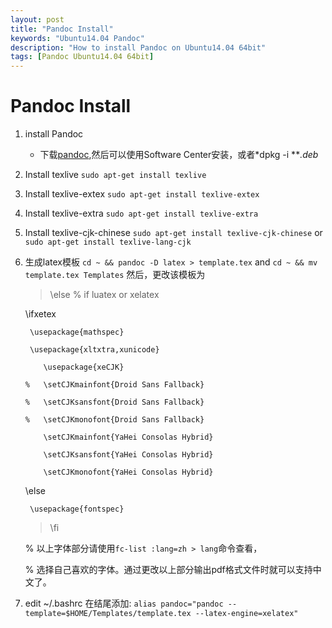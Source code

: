 ```yaml
---
layout: post
title: "Pandoc Install"
keywords: "Ubuntu14.04 Pandoc"
description: "How to install Pandoc on Ubuntu14.04 64bit"
tags: [Pandoc Ubuntu14.04 64bit]
---
```


# Pandoc Install #
<!--more-->

1. install Pandoc
	* 下载[pandoc][1],然后可以使用Software Center安装，或者*dpkg -i ***.deb* 
2. Install texlive
	 `sudo apt-get install texlive`
3. Install texlive-extex
	`sudo apt-get install texlive-extex`
4. Install texlive-extra
	`sudo apt-get install texlive-extra`
5. Install texlive-cjk-chinese
	`sudo apt-get install texlive-cjk-chinese`
	or
	`sudo apt-get install texlive-lang-cjk`
6. 生成latex模板
	`cd ~ && pandoc -D latex > template.tex`
	and 
	`cd ~ && mv template.tex Templates`
	然后，更改该模板为
	>\else % if luatex or xelatex

	 \ifxetex
	 
	    \usepackage{mathspec}
	    
	    \usepackage{xltxtra,xunicode}
	    
	       \usepackage{xeCJK}
	       
	   %   \setCJKmainfont{Droid Sans Fallback}
	   
	   %   \setCJKsansfont{Droid Sans Fallback}
	   
	   %   \setCJKmonofont{Droid Sans Fallback}
	   
	       \setCJKmainfont{YaHei Consolas Hybrid}
	       
	       \setCJKsansfont{YaHei Consolas Hybrid}
	       
	       \setCJKmonofont{YaHei Consolas Hybrid}
	       
	\else
	
		\usepackage{fontspec}
		
	>\fi
	

	% 以上字体部分请使用`fc-list :lang=zh > lang`命令查看，
	
	% 选择自己喜欢的字体。通过更改以上部分输出pdf格式文件时就可以支持中文了。
	
7. edit ~/.bashrc 
	在结尾添加:
	`alias pandoc="pandoc --template=$HOME/Templates/template.tex --latex-engine=xelatex"`

	

	 








[1]: https:://github.com/jgm/pandoc/releases "pandoc releases"
